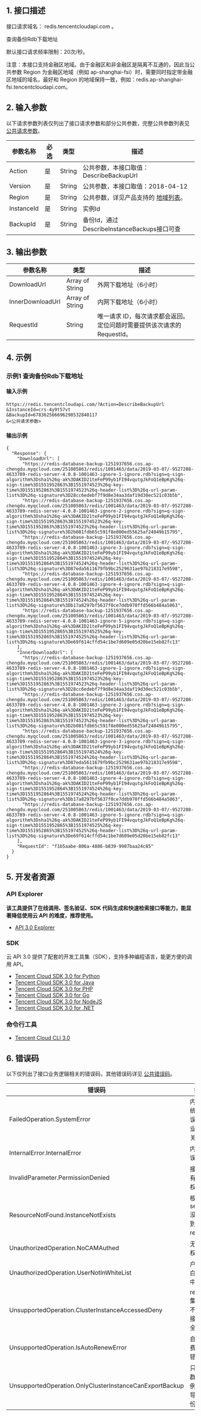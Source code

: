## 1. 接口描述

接口请求域名： redis.tencentcloudapi.com 。

查询备份Rdb下载地址

默认接口请求频率限制：20次/秒。

注意：本接口支持金融区地域。由于金融区和非金融区是隔离不互通的，因此当公共参数 Region 为金融区地域（例如 ap-shanghai-fsi）时，需要同时指定带金融区地域的域名，最好和 Region 的地域保持一致，例如：redis.ap-shanghai-fsi.tencentcloudapi.com。



## 2. 输入参数

以下请求参数列表仅列出了接口请求参数和部分公共参数，完整公共参数列表见 [公共请求参数](/document/api/239/20005)。

| 参数名称 | 必选 | 类型 | 描述 |
|---------|---------|---------|---------|
| Action | 是 | String | 公共参数，本接口取值：DescribeBackupUrl |
| Version | 是 | String | 公共参数，本接口取值：2018-04-12 |
| Region | 是 | String | 公共参数，详见产品支持的 [地域列表](/document/api/239/20005#.E5.9C.B0.E5.9F.9F.E5.88.97.E8.A1.A8)。 |
| InstanceId | 是 | String | 实例Id |
| BackupId | 是 | String | 备份Id，通过DescribeInstanceBackups接口可查 |

## 3. 输出参数

| 参数名称 | 类型 | 描述 |
|---------|---------|---------|
| DownloadUrl | Array of String | 外网下载地址（6小时）|
| InnerDownloadUrl | Array of String | 内网下载地址（6小时）|
| RequestId | String | 唯一请求 ID，每次请求都会返回。定位问题时需要提供该次请求的 RequestId。|

## 4. 示例

### 示例1 查询备份Rdb下载地址

#### 输入示例

```
https://redis.tencentcloudapi.com/?Action=DescribeBackupUrl
&InstanceId=crs-4y9t57vt
&BackupId=678362566696298532848117
&<公共请求参数>
```

#### 输出示例

```
{
  "Response": {
    "DownloadUrl": [
      "https://redis-database-backup-1251937656.cos.ap-chengdu.myqcloud.com/251005863/redis/1001463/data/2019-03-07/-9527208-4633789-redis-server-4.0.8-1001463-ignore-1-ignore.rdb?sign=q-sign-algorithm%3Dsha1%26q-ak%3DAKID21teFeP99yb1FI94vqutgJkFoQ1eBpKg%26q-sign-time%3D1551952863%3B1551974523%26q-key-time%3D1551952863%3B1551974523%26q-header-list%3D%26q-url-param-list%3D%26q-signature%3D28cc6edebf7f9d8e34aa3daf19d30ec521c03b5b",
      "https://redis-database-backup-1251937656.cos.ap-chengdu.myqcloud.com/251005863/redis/1001463/data/2019-03-07/-9527208-4633789-redis-server-4.0.8-1001463-ignore-2-ignore.rdb?sign=q-sign-algorithm%3Dsha1%26q-ak%3DAKID21teFeP99yb1FI94vqutgJkFoQ1eBpKg%26q-sign-time%3D1551952863%3B1551974523%26q-key-time%3D1551952863%3B1551974523%26q-header-list%3D%26q-url-param-list%3D%26q-signature%3D2b081fdb65c591f8e000ed55625af24049b15795",
      "https://redis-database-backup-1251937656.cos.ap-chengdu.myqcloud.com/251005863/redis/1001463/data/2019-03-07/-9527208-4633789-redis-server-4.0.8-1001463-ignore-3-ignore.rdb?sign=q-sign-algorithm%3Dsha1%26q-ak%3DAKID21teFeP99yb1FI94vqutgJkFoQ1eBpKg%26q-sign-time%3D1551952864%3B1551974524%26q-key-time%3D1551952864%3B1551974524%26q-header-list%3D%26q-url-param-list%3D%26q-signature%3D87eda5611679fb9bc2529631ae97b218317e9598",
      "https://redis-database-backup-1251937656.cos.ap-chengdu.myqcloud.com/251005863/redis/1001463/data/2019-03-07/-9527208-4633789-redis-server-4.0.8-1001463-ignore-4-ignore.rdb?sign=q-sign-algorithm%3Dsha1%26q-ak%3DAKID21teFeP99yb1FI94vqutgJkFoQ1eBpKg%26q-sign-time%3D1551952864%3B1551974524%26q-key-time%3D1551952864%3B1551974524%26q-header-list%3D%26q-url-param-list%3D%26q-signature%3Db17a8297bf5637f0ce7ddb970ffd566b484a5063",
      "https://redis-database-backup-1251937656.cos.ap-chengdu.myqcloud.com/251005863/redis/1001463/data/2019-03-07/-9527208-4633789-redis-server-4.0.8-1001463-ignore-5-ignore.rdb?sign=q-sign-algorithm%3Dsha1%26q-ak%3DAKID21teFeP99yb1FI94vqutgJkFoQ1eBpKg%26q-sign-time%3D1551952865%3B1551974525%26q-key-time%3D1551952865%3B1551974525%26q-header-list%3D%26q-url-param-list%3D%26q-signature%3De69f614cffd54c1be7d609e05d20be15eb82fc13"
    ],
    "InnerDownloadUrl": [
      "https://redis-database-backup-1251937656.cos.ap-chengdu.myqcloud.com/251005863/redis/1001463/data/2019-03-07/-9527208-4633789-redis-server-4.0.8-1001463-ignore-1-ignore.rdb?sign=q-sign-algorithm%3Dsha1%26q-ak%3DAKID21teFeP99yb1FI94vqutgJkFoQ1eBpKg%26q-sign-time%3D1551952863%3B1551974523%26q-key-time%3D1551952863%3B1551974523%26q-header-list%3D%26q-url-param-list%3D%26q-signature%3D28cc6edebf7f9d8e34aa3daf19d30ec521c03b5b",
      "https://redis-database-backup-1251937656.cos.ap-chengdu.myqcloud.com/251005863/redis/1001463/data/2019-03-07/-9527208-4633789-redis-server-4.0.8-1001463-ignore-2-ignore.rdb?sign=q-sign-algorithm%3Dsha1%26q-ak%3DAKID21teFeP99yb1FI94vqutgJkFoQ1eBpKg%26q-sign-time%3D1551952863%3B1551974523%26q-key-time%3D1551952863%3B1551974523%26q-header-list%3D%26q-url-param-list%3D%26q-signature%3D2b081fdb65c591f8e000ed55625af24049b15795",
      "https://redis-database-backup-1251937656.cos.ap-chengdu.myqcloud.com/251005863/redis/1001463/data/2019-03-07/-9527208-4633789-redis-server-4.0.8-1001463-ignore-3-ignore.rdb?sign=q-sign-algorithm%3Dsha1%26q-ak%3DAKID21teFeP99yb1FI94vqutgJkFoQ1eBpKg%26q-sign-time%3D1551952864%3B1551974524%26q-key-time%3D1551952864%3B1551974524%26q-header-list%3D%26q-url-param-list%3D%26q-signature%3D87eda5611679fb9bc2529631ae97b218317e9598",
      "https://redis-database-backup-1251937656.cos.ap-chengdu.myqcloud.com/251005863/redis/1001463/data/2019-03-07/-9527208-4633789-redis-server-4.0.8-1001463-ignore-4-ignore.rdb?sign=q-sign-algorithm%3Dsha1%26q-ak%3DAKID21teFeP99yb1FI94vqutgJkFoQ1eBpKg%26q-sign-time%3D1551952864%3B1551974524%26q-key-time%3D1551952864%3B1551974524%26q-header-list%3D%26q-url-param-list%3D%26q-signature%3Db17a8297bf5637f0ce7ddb970ffd566b484a5063",
      "https://redis-database-backup-1251937656.cos.ap-chengdu.myqcloud.com/251005863/redis/1001463/data/2019-03-07/-9527208-4633789-redis-server-4.0.8-1001463-ignore-5-ignore.rdb?sign=q-sign-algorithm%3Dsha1%26q-ak%3DAKID21teFeP99yb1FI94vqutgJkFoQ1eBpKg%26q-sign-time%3D1551952865%3B1551974525%26q-key-time%3D1551952865%3B1551974525%26q-header-list%3D%26q-url-param-list%3D%26q-signature%3De69f614cffd54c1be7d609e05d20be15eb82fc13"
    ],
    "RequestId": "f1b5aabe-806a-4886-b839-9907baa24c85"
  }
}
```


## 5. 开发者资源

### API Explorer

**该工具提供了在线调用、签名验证、SDK 代码生成和快速检索接口等能力，能显著降低使用云 API 的难度，推荐使用。**

* [API 3.0 Explorer](https://console.cloud.tencent.com/api/explorer?Product=redis&Version=2018-04-12&Action=DescribeBackupUrl)

### SDK

云 API 3.0 提供了配套的开发工具集（SDK），支持多种编程语言，能更方便的调用 API。

* [Tencent Cloud SDK 3.0 for Python](https://github.com/TencentCloud/tencentcloud-sdk-python)
* [Tencent Cloud SDK 3.0 for Java](https://github.com/TencentCloud/tencentcloud-sdk-java)
* [Tencent Cloud SDK 3.0 for PHP](https://github.com/TencentCloud/tencentcloud-sdk-php)
* [Tencent Cloud SDK 3.0 for Go](https://github.com/TencentCloud/tencentcloud-sdk-go)
* [Tencent Cloud SDK 3.0 for NodeJS](https://github.com/TencentCloud/tencentcloud-sdk-nodejs)
* [Tencent Cloud SDK 3.0 for .NET](https://github.com/TencentCloud/tencentcloud-sdk-dotnet)

### 命令行工具

* [Tencent Cloud CLI 3.0](https://cloud.tencent.com/document/product/440/6176)

## 6. 错误码

以下仅列出了接口业务逻辑相关的错误码，其他错误码详见 [公共错误码](/document/api/239/15694#.E5.85.AC.E5.85.B1.E9.94.99.E8.AF.AF.E7.A0.81)。

| 错误码 | 描述 |
|---------|---------|
| FailedOperation.SystemError | 内部系统错误，和业务无关。 |
| InternalError.InternalError | 内部错误。 |
| InvalidParameter.PermissionDenied | 接口没有cam权限。 |
| ResourceNotFound.InstanceNotExists | 根据 serialId 没有找到对应 redis。 |
| UnauthorizedOperation.NoCAMAuthed | 无cam 权限。 |
| UnauthorizedOperation.UserNotInWhiteList | 户不在白名单中。 |
| UnsupportedOperation.ClusterInstanceAccessedDeny | redis 集群版不允许接入安全组。 |
| UnsupportedOperation.IsAutoRenewError | 自动续费标识错误。 |
| UnsupportedOperation.OnlyClusterInstanceCanExportBackup | 只有集群版实例支持导出备份。 |
